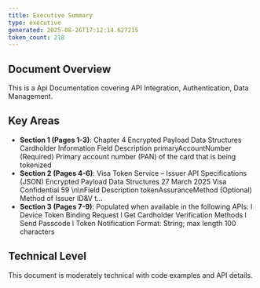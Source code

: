 ```yaml
---
title: Executive Summary
type: executive
generated: 2025-08-26T17:12:14.627215
token_count: 218
---
```


## Document Overview

This is a Api Documentation covering API Integration, Authentication, Data Management.

## Key Areas

- **Section 1 (Pages 1-3)**: Chapter 4
Encrypted Payload Data 
Structures
Cardholder Information
Field
Description
primaryAccountNumber
(Required) Primary account number (PAN) of the card that is being 
tokenized
- **Section 2 (Pages 4-6)**: Visa Token Service – Issuer API Specifications (JSON)
Encrypted Payload Data Structures
27 March 2025
Visa Confidential
59
\n\nField
Description
tokenAssuranceMethod
(Optional) Method of Issuer ID&V t...
- **Section 3 (Pages 7-9)**: Populated when available in 
the following APIs:
l
Device Token Binding Request
l
Get Cardholder Verification Methods
l
Send Passcode
l
Token Notification
Format: String; max length 100 characters


## Technical Level

This document is moderately technical with code examples and API details.